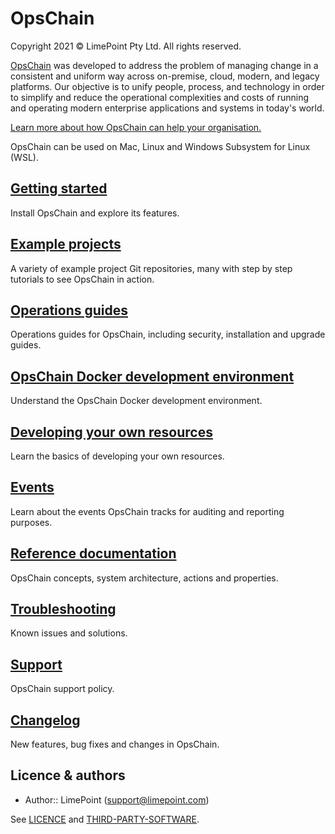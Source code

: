 # OpsChain

Copyright 2021 © LimePoint Pty Ltd. All rights reserved.

[OpsChain](https://opschain.io) was developed to address the problem of managing change in a consistent and uniform way across on-premise, cloud, modern, and legacy platforms. Our objective is to unify people, process, and technology in order to simplify and reduce the operational complexities and costs of running and operating modern enterprise applications and systems in today's world.

[Learn more about how OpsChain can help your organisation.](https://opschain.io/why)

OpsChain can be used on Mac, Linux and Windows Subsystem for Linux (WSL).

## [Getting started](getting_started/README.md)

Install OpsChain and explore its features.

## [Example projects](examples/README.md)

A variety of example project Git repositories, many with step by step tutorials to see OpsChain in action.

## [Operations guides](operations/README.md)

Operations guides for OpsChain, including security, installation and upgrade guides.

## [OpsChain Docker development environment](docker_development_environment.md)

Understand the OpsChain Docker development environment.

## [Developing your own resources](getting_started/developer.md#developing-resources)

Learn the basics of developing your own resources.

## [Events](events.md)

Learn about the events OpsChain tracks for auditing and reporting purposes.

## [Reference documentation](reference/README.md)

OpsChain concepts, system architecture, actions and properties.

## [Troubleshooting](troubleshooting.md)

Known issues and solutions.

## [Support](support.md)

OpsChain support policy.

## [Changelog](../CHANGELOG.md)

New features, bug fixes and changes in OpsChain.

## Licence & authors

- Author:: LimePoint (support@limepoint.com)

See [LICENCE](/LICENCE.md) and [THIRD-PARTY-SOFTWARE](/THIRD-PARTY-SOFTWARE).
